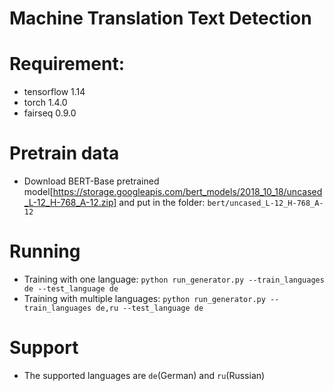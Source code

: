 # Machine Translation Text Detection

# Requirement:
- tensorflow 1.14
- torch 1.4.0
- fairseq 0.9.0

# Pretrain data
- Download BERT-Base pretrained model[https://storage.googleapis.com/bert_models/2018_10_18/uncased_L-12_H-768_A-12.zip] and put in the folder: `bert/uncased_L-12_H-768_A-12`

# Running 
- Training with one language: 
`python run_generator.py --train_languages de --test_language de`
- Training with multiple languages: 
`python run_generator.py --train_languages de,ru --test_language de`
# Support
- The supported languages are `de`(German) and `ru`(Russian)
